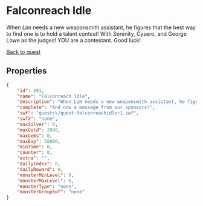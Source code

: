 # Falconreach Idle

When Lim needs a new weaponsmith assistant, he figures that the best way to find one is to hold a talent contest! With Serenity, Cysero, and George Lowe as the judges! YOU are a contestant. Good luck!

[Back to quest](../quests.md)

## Properties

```json
{
    "id": 691,
    "name": "Falconreach Idle",
    "description": "When Lim needs a new weaponsmith assistant, he figures that the best way to find one is to hold a talent contest! With Serenity, Cysero, and George Lowe as the judges! YOU are a contestant. Good luck!",
    "complete": "And now a message from our sponsors!",
    "swf": "quests\/quest-falconreachidler1.swf",
    "swfX": "none",
    "maxSilver": 0,
    "maxGold": 2000,
    "maxGems": 0,
    "maxExp": 50000,
    "minTime": 0,
    "counter": 0,
    "extra": "",
    "dailyIndex": 0,
    "dailyReward": 0,
    "monsterMinLevel": 0,
    "monsterMaxLevel": 0,
    "monsterType": "none",
    "monsterGroupSwf": "none"
}
```

